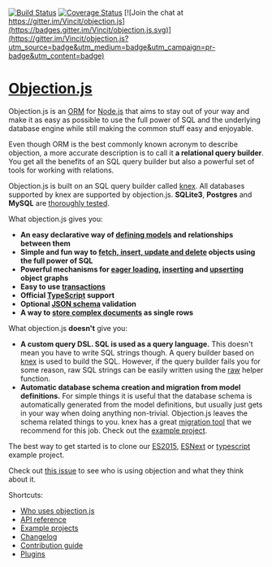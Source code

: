 [![Build Status](https://travis-ci.org/Vincit/objection.js.svg?branch=master)](https://travis-ci.org/Vincit/objection.js) [![Coverage Status](https://coveralls.io/repos/github/Vincit/objection.js/badge.svg?branch=master&service=github1)](https://coveralls.io/github/Vincit/objection.js?branch=master) [![Join the chat at https://gitter.im/Vincit/objection.js](https://badges.gitter.im/Vincit/objection.js.svg)](https://gitter.im/Vincit/objection.js?utm_source=badge&utm_medium=badge&utm_campaign=pr-badge&utm_content=badge)

# [Objection.js](https://vincit.github.io/objection.js)

Objection.js is an [ORM](https://en.wikipedia.org/wiki/Object-relational_mapping) for [Node.js](https://nodejs.org/) that aims to stay out of your way and make it as easy as possible to use the full power of SQL and the underlying database engine while still making the common stuff easy and enjoyable.

Even though ORM is the best commonly known acronym to describe objection, a more accurate description is to call it **a relational query builder**. You get all the benefits of an SQL query builder but also a powerful set of tools for working with relations.

Objection.js is built on an SQL query builder called [knex](http://knexjs.org). All databases supported by knex are supported by objection.js. **SQLite3**, **Postgres** and **MySQL** are [thoroughly tested](https://travis-ci.org/Vincit/objection.js).

What objection.js gives you:

 * **An easy declarative way of [defining models](https://vincit.github.io/objection.js/guide/models.html) and relationships between them**
 * **Simple and fun way to [fetch, insert, update and delete](https://vincit.github.io/objection.js/guide/query-examples.html#basic-queries) objects using the full power of SQL**
 * **Powerful mechanisms for [eager loading](https://vincit.github.io/objection.js/guide/query-examples.html#eager-loading), [inserting](https://vincit.github.io/objection.js/guide/query-examples.html#graph-inserts) and [upserting](https://vincit.github.io/objection.js/guide/query-examples.html#graph-upserts) object graphs**
 * **Easy to use [transactions](https://vincit.github.io/objection.js/guide/transactions.html)**
 * **Official [TypeScript](https://github.com/Vincit/objection.js/blob/master/typings/objection/index.d.ts) support**
 * **Optional [JSON schema](https://vincit.github.io/objection.js/guide/validation.html) validation**
  * **A way to [store complex documents](https://vincit.github.io/objection.js/guide/documents.html) as single rows**

What objection.js **doesn't** give you:

 * **A custom query DSL. SQL is used as a query language.**
  This doesn't mean you have to write SQL strings though. A query builder based on [knex](http://knexjs.org) is
    used to build the SQL. However, if the query builder fails you for some reason, raw SQL strings can be easily
    written using the [raw](https://vincit.github.io/objection.js/api/objection/#raw) helper function.
 * **Automatic database schema creation and migration from model definitions.**
    For simple things it is useful that the database schema is automatically generated from the model definitions,
    but usually just gets in your way when doing anything non-trivial. Objection.js leaves the schema related things
    to you. knex has a great [migration tool](http://knexjs.org/#Migrations) that we recommend for this job. Check
    out the [example project](https://github.com/Vincit/objection.js/tree/master/examples/express-es6).

The best way to get started is to clone our [ES2015](https://github.com/Vincit/objection.js/tree/master/examples/express-es6), [ESNext](https://github.com/Vincit/objection.js/tree/master/examples/express-es7) or [typescript](https://github.com/Vincit/objection.js/tree/master/examples/express-ts) example project.

Check out [this issue](https://github.com/Vincit/objection.js/issues/1069) to see who is using objection and what they think about it.

Shortcuts:
 * [Who uses objection.js](https://github.com/Vincit/objection.js/issues/1069)
 * [API reference](https://vincit.github.io/objection.js/api/query-builder/)
 * [Example projects](https://github.com/Vincit/objection.js/tree/master/examples)
 * [Changelog](https://vincit.github.io/objection.js/changelog/)
 * [Contribution guide](https://vincit.github.io/objection.js/guide/contributing.html)
 * [Plugins](https://vincit.github.io/objection.js/guide/plugins.html)
